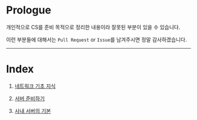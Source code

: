 


# Prologue
개인적으로 CS를 준비 목적으로 정리한 내용이라 잘못된 부분이 있을 수 있습니다.

이런 부분들에 대해서는 `Pull Request` or `Issue`를 남겨주시면 정말 감사하겠습니다.

---

# Index

1. [네트워크 기초 지식](https://github.com/chldbtjd2272/csbox/tree/master/Network/%EB%84%A4%ED%8A%B8%EC%9B%8C%ED%81%AC%20%EA%B8%B0%EC%B4%88%20%EC%A7%80%EC%8B%9D)

2. [서버 준비하기](https://github.com/chldbtjd2272/csbox/tree/master/Network/%EC%84%9C%EB%B2%84%20%EC%A4%80%EB%B9%84%ED%95%98%EA%B8%B0)

3. [사내 서버의 기본]()